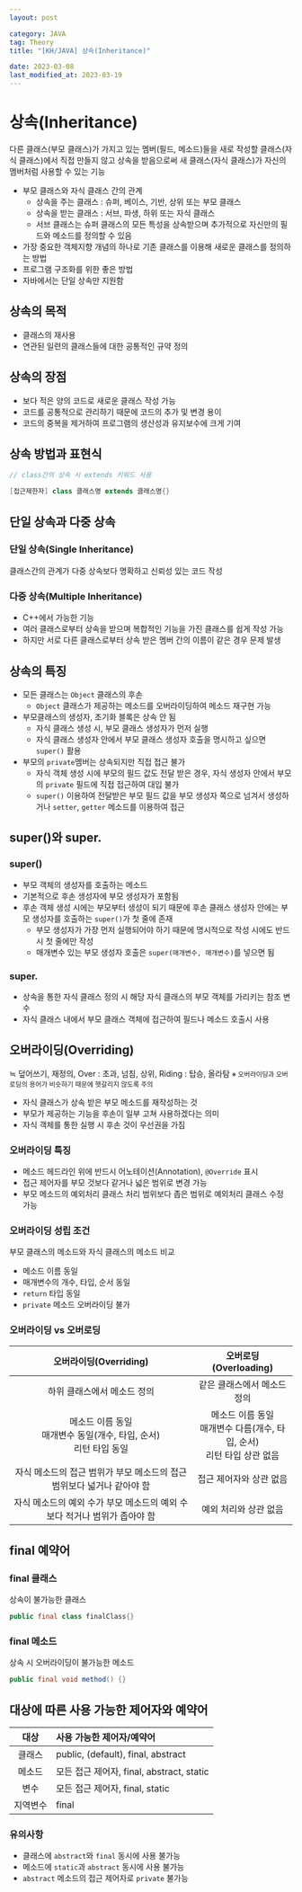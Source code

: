 ```yaml
---
layout: post

category: JAVA
tag: Theory
title: "[KH/JAVA] 상속(Inheritance)"

date: 2023-03-08
last_modified_at: 2023-03-19
---
```


# 상속(Inheritance)
다른 클래스(부모 클래스)가 가지고 있는 멤버(필드, 메소드)들을 새로 작성할 클래스(자식 클래스)에서 직접 만들지 않고 상속을 받음으로써 새 클래스(자식 클래스)가 자신의 멤버처럼 사용할 수 있는 기능

- 부모 클래스와 자식 클래스 간의 관계
  + 상속을 주는 클래스 : 슈퍼, 베이스, 기반, 상위 또는 부모 클래스
  + 상속을 받는 클래스 : 서브, 파생, 하위 또는 자식 클래스
  + 서브 클래스는 슈퍼 클래스의 모든 특성을 상속받으며 추가적으로 자신만의 필드와 메소드를 정의할 수 있음
- 가장 중요한 객체지향 개념의 하나로 기존 클래스를 이용해 새로운 클래스를 정의하는 방법
- 프로그램 구조화를 위한 좋은 방법
- 자바에서는 단일 상속만 지원함


## 상속의 목적
- 클래스의 재사용
- 연관된 일련의 클래스들에 대한 공통적인 규약 정의

## 상속의 장점
- 보다 적은 양의 코드로 새로운 클래스 작성 가능
- 코드를 공통적으로 관리하기 때문에 코드의 추가 및 변경 용이
- 코드의 중복을 제거하여 프로그램의 생산성과 유지보수에 크게 기여

## 상속 방법과 표현식

```java
// class간의 상속 시 extends 키워드 사용

[접근제한자] class 클래스명 extends 클래스명{}
```

## 단일 상속과 다중 상속

### 단일 상속(Single Inheritance)
클래스간의 관계가 다중 상속보다 명확하고 신뢰성 있는 코드 작성

### 다중 상속(Multiple Inheritance)
- C++에서 가능한 기능
- 여러 클래스로부터 상속을 받으며 복합적인 기능을 가진 클래스를 쉽게 작성 가능
- 하지만 서로 다른 클래스로부터 상속 받은 멤버 간의 이름이 같은 경우 문제 발생

## 상속의 특징
- 모든 클래스는 `Object` 클래스의 후손
  + `Object` 클래스가 제공하는 메소드를 오버라이딩하여 메소드 재구현 가능
- 부모클래스의 생성자, 초기화 블록은 상속 안 됨
  + 자식 클래스 생성 시, 부모 클래스 생성자가 먼저 실행
  + 자식 클래스 생성자 안에서 부모 클래스 생성자 호출을 명시하고 싶으면 `super()` 활용
- 부모의 `private`멤버는 상속되지만 직접 접근 불가
  + 자식 객체 생성 시에 부모의 필드 값도 전달 받은 경우, 자식 생성자 안에서 부모의 `private` 필드에 직접 접근하여 대입 불가
  + `super()` 이용하여 전달받은 부모 필드 값을 부모 생성자 쪽으로 넘겨서 생성하거나 `setter`, `getter` 메소드를 이용하여 접근

## super()와 super.

### super()
- 부모 객체의 생성자를 호출하는 메소드
- 기본적으로 후손 생성자에 부모 생성자가 포함됨
- 후손 객체 생성 시에는 부모부터 생성이 되기 때문에 후손 클래스 생성자 안에는 부모 생성자를 호출하는 `super()`가 첫 줄에 존재
  + 부모 생성자가 가장 먼저 실행되어야 하기 때문에 명시적으로 작성 시에도 반드시 첫 줄에만 작성
  + 매개변수 있는 부모 생성자 호출은 `super(매개변수, 매개변수)`를 넣으면 됨

### super.
- 상속을 통한 자식 클래스 정의 시 해당 자식 클래스의 부모 객체를 가리키는 참조 변수
- 자식 클래스 내에서 부모 클래스 객체에 접근하여 필드나 메소드 호출시 사용

## 오버라이딩(Overriding)
≒ 덮어쓰기, 재정의, Over : 초과, 넘침, 상위, Riding : 탑승, 올라탐
<small>※ 오버라이딩과 오버로딩의 용어가 비슷하기 때문에 헷갈리지 않도록 주의</small>

- 자식 클래스가 상속 받은 부모 메소드를 재작성하는 것
- 부모가 제공하는 기능을 후손이 일부 고쳐 사용하겠다는 의미
- 자식 객체를 통한 실행 시 후손 것이 우선권을 가짐

### 오버라이딩 특징
- 메소드 헤드라인 위에 반드시 어노테이션(Annotation), `@Override` 표시
- 접근 제어자를 부모 것보다 같거나 넓은 범위로 변경 가능
- 부모 메소드의 예외처리 클래스 처리 범위보다 좁은 범위로 예외처리 클래스 수정 가능

### 오버라이딩 성립 조건
부모 클래스의 메소드와 자식 클래스의 메소드 비교

- 메소드 이름 동일
- 매개변수의 개수, 타입, 순서 동일
- `return` 타입 동일
- `private` 메소드 오버라이딩 불가

### 오버라이딩 vs 오버로딩

<div class="table-wrapper" markdown="block">

| 오버라이딩(Overriding) | 오버로딩(Overloading) |
| :-: | :-: |
| 하위 클래스에서 메소드 정의 | 같은 클래스에서 메소드 정의 |
| 메소드 이름 동일<br />매개변수 동일(개수, 타입, 순서)<br />리턴 타입 동일 | 메소드 이름 동일<br />매개변수 다름(개수, 타입, 순서)<br />리턴 타입 상관 없음 |
| 자식 메소드의 접근 범위가 부모 메소드의 접근 범위보다 넓거나 같아야 함 | 접근 제어자와 상관 없음 |
| 자식 메소드의 예외 수가 부모 메소드의 예외 수보다 적거나 범위가 좁아야 함 | 예외 처리와 상관 없음 |

</div>

## final 예약어

### final 클래스
상속이 불가능한 클래스

```java
public final class finalClass{}
```

### final 메소드
상속 시 오버라이딩이 불가능한 메소드

```java
public final void method() {}
```

## 대상에 따른 사용 가능한 제어자와 예약어

<div class="table-wrapper" markdown="block">

| 대상 | 사용 가능한 제어자/예약어 |
| :-: | :- |
| 클래스 | public, (default), final, abstract |
| 메소드 | 모든 접근 제어자, final, abstract, static |
| 변수 | 모든 접근 제어자, final, static |
| 지역변수 | final |

</div>

### 유의사항
- 클래스에 `abstract`와 `final` 동시에 사용 불가능
- 메소드에 `static`과 `abstract` 동시에 사용 불가능
- `abstract` 메소드의 접근 제어자로 `private` 불가능
